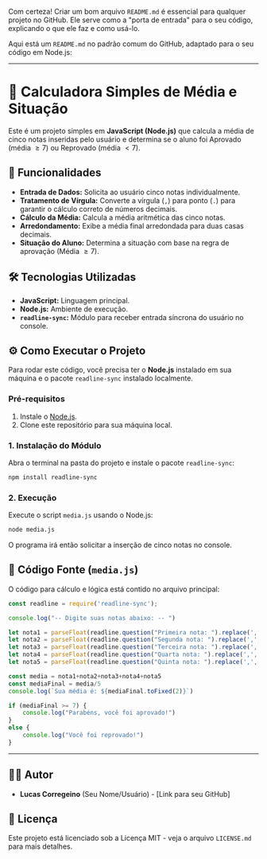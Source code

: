 Com certeza\! Criar um bom arquivo `README.md` é essencial para qualquer projeto no GitHub. Ele serve como a "porta de entrada" para o seu código, explicando o que ele faz e como usá-lo.

Aqui está um `README.md` no padrão comum do GitHub, adaptado para o seu código em Node.js:

-----

# 🤖 Calculadora Simples de Média e Situação

Este é um projeto simples em **JavaScript (Node.js)** que calcula a média de cinco notas inseridas pelo usuário e determina se o aluno foi Aprovado (média $\ge 7$) ou Reprovado (média $< 7$).

## 🚀 Funcionalidades

  - **Entrada de Dados:** Solicita ao usuário cinco notas individualmente.
  - **Tratamento de Vírgula:** Converte a vírgula (`,`) para ponto (`.`) para garantir o cálculo correto de números decimais.
  - **Cálculo da Média:** Calcula a média aritmética das cinco notas.
  - **Arredondamento:** Exibe a média final arredondada para duas casas decimais.
  - **Situação do Aluno:** Determina a situação com base na regra de aprovação (Média $\ge 7$).

## 🛠️ Tecnologias Utilizadas

  - **JavaScript:** Linguagem principal.
  - **Node.js:** Ambiente de execução.
  - **`readline-sync`:** Módulo para receber entrada síncrona do usuário no console.

## ⚙️ Como Executar o Projeto

Para rodar este código, você precisa ter o **Node.js** instalado em sua máquina e o pacote `readline-sync` instalado localmente.

### Pré-requisitos

1.  Instale o [Node.js](https://nodejs.org/en/download/).
2.  Clone este repositório para sua máquina local.

### 1\. Instalação do Módulo

Abra o terminal na pasta do projeto e instale o pacote `readline-sync`:

```bash
npm install readline-sync
```

### 2\. Execução

Execute o script `media.js` usando o Node.js:

```bash
node media.js
```

O programa irá então solicitar a inserção de cinco notas no console.

## 📝 Código Fonte (`media.js`)

O código para cálculo e lógica está contido no arquivo principal:

```javascript
const readline = require('readline-sync');

console.log("-- Digite suas notas abaixo: -- ")

let nota1 = parseFloat(readline.question("Primeira nota: ").replace(',', '.'));
let nota2 = parseFloat(readline.question("Segunda nota: ").replace(',', '.'));
let nota3 = parseFloat(readline.question("Terceira nota: ").replace(',', '.'));
let nota4 = parseFloat(readline.question("Quarta nota: ").replace(',', '.'));
let nota5 = parseFloat(readline.question("Quinta nota: ").replace(',', '.'));

const media = nota1+nota2+nota3+nota4+nota5
const mediaFinal = media/5
console.log(`Sua média é: ${mediaFinal.toFixed(2)}`)

if (mediaFinal >= 7) {
    console.log("Parabéns, você foi aprovado!")
}
else {
    console.log("Você foi reprovado!")
}
```

-----

## 👨‍💻 Autor

  - **Lucas Corregeino** (Seu Nome/Usuário) - [Link para seu GitHub]

## 📜 Licença

Este projeto está licenciado sob a Licença MIT - veja o arquivo `LICENSE.md` para mais detalhes.
